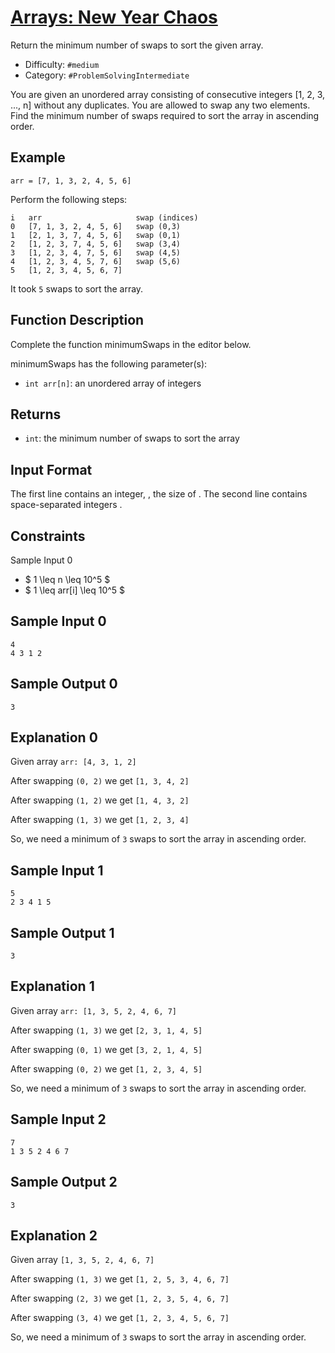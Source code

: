 # [Arrays: New Year Chaos](https://www.hackerrank.com/challenges/minimum-swaps-2)

Return the minimum number of swaps to sort the given array.

- Difficulty:  ` #medium `
- Category: ` #ProblemSolvingIntermediate `

You are given an unordered array consisting of consecutive integers
[1, 2, 3, ..., n] without any duplicates. You are allowed to swap any
two elements. Find the minimum number of swaps required to sort the
array in ascending order.

## Example

` arr = [7, 1, 3, 2, 4, 5, 6] `

Perform the following steps:

```text
i   arr                     swap (indices)
0   [7, 1, 3, 2, 4, 5, 6]   swap (0,3)
1   [2, 1, 3, 7, 4, 5, 6]   swap (0,1)
2   [1, 2, 3, 7, 4, 5, 6]   swap (3,4)
3   [1, 2, 3, 4, 7, 5, 6]   swap (4,5)
4   [1, 2, 3, 4, 5, 7, 6]   swap (5,6)
5   [1, 2, 3, 4, 5, 6, 7]
```

It took `5` swaps to sort the array.

## Function Description

Complete the function minimumSwaps in the editor below.

minimumSwaps has the following parameter(s):

- `int arr[n]`: an unordered array of integers

## Returns

- `int`: the minimum number of swaps to sort the array

## Input Format

The first line contains an integer, , the size of .
The second line contains  space-separated integers .

## Constraints

Sample Input 0

- $ 1 \leq n \leq 10^5 $
- $ 1 \leq arr[i] \leq 10^5 $

## Sample Input 0

```text
4
4 3 1 2
```

## Sample Output 0

```text
3
```

## Explanation 0

Given array `arr: [4, 3, 1, 2]`

After swapping `(0, 2)` we get `[1, 3, 4, 2]`

After swapping `(1, 2)` we get `[1, 4, 3, 2]`

After swapping `(1, 3)` we get `[1, 2, 3, 4]`

So, we need a minimum of `3` swaps to sort the array in ascending order.

## Sample Input 1

```text
5
2 3 4 1 5
```

## Sample Output 1

```text
3
```

## Explanation 1

Given array `arr: [1, 3, 5, 2, 4, 6, 7]`

After swapping `(1, 3)` we get `[2, 3, 1, 4, 5]`

After swapping `(0, 1)` we get `[3, 2, 1, 4, 5]`

After swapping `(0, 2)` we get `[1, 2, 3, 4, 5]`

So, we need a minimum of `3` swaps to sort the array in ascending order.

## Sample Input 2

```text
7
1 3 5 2 4 6 7
```

## Sample Output 2

```text
3
```

## Explanation 2

Given array `[1, 3, 5, 2, 4, 6, 7]`

After swapping `(1, 3)` we get `[1, 2, 5, 3, 4, 6, 7]`

After swapping `(2, 3)` we get `[1, 2, 3, 5, 4, 6, 7]`

After swapping `(3, 4)` we get `[1, 2, 3, 4, 5, 6, 7]`

So, we need a minimum of `3` swaps to sort the array in ascending order.
